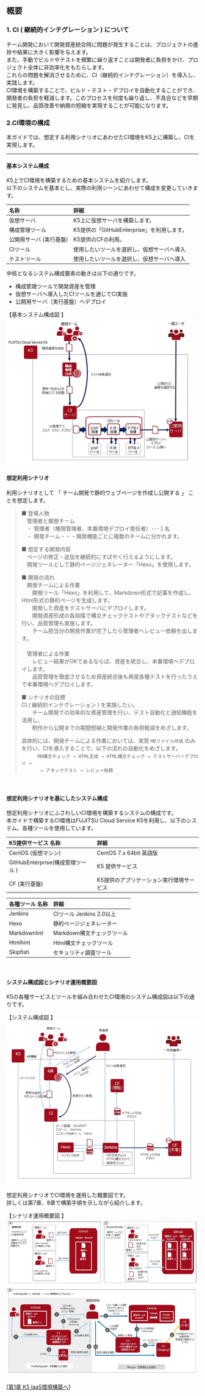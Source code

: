 ## 概要

### 1. CI ( 継続的インテグレーション ) について

チーム開発において開発資産統合時に問題が発生することは、プロジェクトの進捗や結果に大きく影響を与えます。<br/>
また、手動でビルドやテストを頻繁に繰り返すことは開発者に負担をかけ、プロジェクト全体に非効率化をもたらします。<br/>
これらの問題を解消させるために、CI（継続的インテグレーション）を導入し、実践します。<br/>
CI環境を構築することで、ビルド・テスト・デプロイを自動化することができ、開発者の負担を軽減します。このプロセスを何度も繰り返し、不具合などを早期に発見し、品質改善や納期の短縮を実現することが可能になります。<br/>

### 2.CI環境の構成

本ガイドでは、想定する利用シナリオにあわせたCI環境をK5上に構築し、CIを実現します。

------------------------------------------------------------------------------------------------

#### 基本システム構成

K5上でCI環境を構築するための基本システムを紹介します。<br/>
以下のシステムを基本とし、実際の利用シーンにあわせて構成を変更していきます。<br/>

 名称                             | 詳細
:-------------------------------- | :--------------------------------
仮想サーバ                        | K5上に仮想サーバを構築します。
構成管理ツール                    | K5提供の「GitHubEnterprise」を利用します。
公開用サーバ (実行基盤)           | K5提供のCFの利用。
CIツール                          | 使用したいツールを選択し、仮想サーバへ導入
テストツール                      | 使用したいツールを選択し、仮想サーバへ導入

中核となるシステム構成要素の動きは以下の通りです。<br/>
- 構成管理ツールで開発資産を管理
- 仮想サーバへ導入したCIツールを通じてCI実施
- 公開用サーバ（実行基盤）へデプロイ <br/>

【基本システム構成図 】<br/>
  ![CI_01](./image/ci_00.jpg)
　<br/>



#### 想定利用シナリオ<a name="scenario"></a><br/>

利用シナリオとして 「 チーム開発で静的ウェブページを作成し公開する 」 ことを想定します。

>■ 登場人物<br/>
>　管理者と開発チーム<br/>
>　・ 管理者（権限管理者、本番環境デプロイ責任者）･･･１名<br/>
>　・ 開発チーム・・・開発機能ごとに複数のチームに分かれます。<br/>
>
>
>■ 想定する開発内容<br/>
>　ページの修正・追加を継続的にすばやく行えるようにします。<br/>
>　開発ツールとして静的ページジェネレーター「Hexo」を使用します。<br/>
>
>
>■ 開発の流れ<br/>
>　開発チームによる作業<br/>
>　　開発ツール「Hexo」を利用して、Markdown形式で記事を作成し、Html形式の静的ページを生成します。<br/>
>　　開発した資産をテストサーバにデプロイします。<br/>
>　　開発資産形成の各段階で構文チェックテストやアタックテストなどを行い、品質管理も実施します。<br/>
>　　チーム担当分の開発作業が完了したら管理者へレビュー依頼を出します。<br/>
>　<br/>
>　管理者による作業<br/>
>　　レビュー結果がOKであるならば、資産を統合し、本番環境へデプロイします。<br/>
>　　品質管理を徹底させるため資産統合後も再度各種テストを行ったうえで本番環境へデプロイします。<br/>
>
>
>■ シナリオの目標<br/>
>CI ( 継続的インテグレーション ) を実施したい。<br/>
>　　チーム開発での効率的な資産管理を行い、テスト自動化と通知機能を活用し、<br/>
>　　制作から公開までの期間短縮と開発作業の負担軽減をめざします。<br/>
>
>具体的には、開発チームによる作業においては、実質 `MDファイル作成` のみを行い、CIを導入することで、以下の流れの自動化をめざします。<br/>
>　　　` MD構文チェック → HTML生成 → HTML構文チェック → テストサーバーデプロイ → `<br/>
>　　　` → アタックテスト → レビュー依頼`<br/>
>

　<br/>

#### 想定利用シナリオを基にしたシステム構成

想定利用シナリオにふさわしいCI環境を構築するシステムの構成です。<br/>
本ガイドで構築するCI環境はFUJITSU Cloud Service K5を利用し、以下のシステム、各種ツールを使用しています。<br/>

K5提供サービス 名称               | 詳細
:-------------------------------- | :--------------------------------
CentOS (仮想マシン)               | CentOS 7.x 64bit 英語版
GitHubEnterprise(構成管理ツール ) | K5 提供サービス
CF (実行基盤)                     | K5提供のアプリケーション実行環境サービス

各種ツール 名称                   | 詳細
:-------------------------------- | :--------------------------------
Jenkins                           | CIツール  Jenkins 2.0以上
Hexo                              | 静的ページジェネレーター
Markdownlint                      | Markdown構文チェックツール
Htmlhint                          | Html構文チェックツール
Skipfish                          | セキュリティ調査ツール

　<br/>

#### システム構成図とシナリオ運用概要図

K5の各種サービスとツールを組み合わせたCI環境のシステム構成図は以下の通りです。<br/>

【システム構成図 】<br/>
  ![CI_01](./image/ci_01.jpg)
　<br/>

想定利用シナリオでCI環境を運用した概要図です。<br/>
詳しくは第7章、8章で構築手順を示しながら紹介します。<br/>

【シナリオ運用概要図 】<a name="ci_02"></a><br/>
  ![CI_02](./image/ci_02.jpg)
  ![CI_03](./image/ci_03.jpg)

[[第1章 K5 IaaS環境構築へ]](iaas.md)
